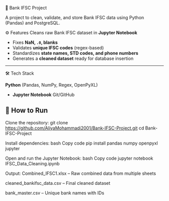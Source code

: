 🏦 Bank IFSC Project

A project to clean, validate, and store Bank IFSC data using Python (Pandas) and PostgreSQL.

⚙️ Features
Cleans raw Bank IFSC dataset in **Jupyter Notebook**
  - Fixes **NaN, `.0`, blanks**
  - Validates **unique IFSC codes** (regex-based)
  - Standardizes **state names, STD codes, and phone numbers**
- Generates a **cleaned dataset** ready for database insertion
---
🛠️ Tech Stack

 **Python** (Pandas, NumPy, Regex, OpenPyXL)
- **Jupyter Notebook**
Git/GitHub
## 🚀 How to Run


 Clone the repository:
git clone https://github.com/AliyaMohammadi2001/Bank-IFSC-Project.git cd Bank-IFSC-Project


Install dependencies:
bash
Copy code
pip install pandas numpy openpyxl jupyter

Open and run the Jupyter Notebook:
bash
Copy code
jupyter notebook IFSC_Data_Cleaning.ipynb

Output:
Combined_IFSC1.xlsx – Raw combined data from multiple sheets

cleaned_bankifsc_data.csv – Final cleaned dataset

bank_master.csv – Unique bank names with IDs


